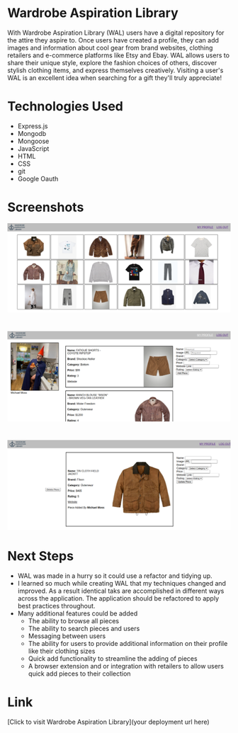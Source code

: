 # Wardrobe Aspiration Library
With Wardrobe Aspiration Library (WAL) users have a digital repository for the attire they aspire to. Once users have created a profile, they can add images and information about cool gear from brand websites, clothing retailers and e-commerce platforms like Etsy and Ebay. WAL allows users to share their unique style, explore the fashion choices of others, discover stylish clothing items, and express themselves creatively. Visiting a user's WAL is an excellent idea when searching for a gift they'll truly appreciate!

# Technologies Used

- Express.js
- Mongodb
- Mongoose
- JavaScript
- HTML
- CSS
- git
- Google Oauth

# Screenshots

<img src="./screenshots/wal-sh-01.png">

#

<img src="./screenshots/wal-sh-02.png">

#

<img src="./screenshots/wal-sh-03.png">

#

# Next Steps

- WAL was made in a hurry so it could use a refactor and tidying up.
- I learned so much while creating WAL that my techniques changed and improved. As a result identical taks are accomplished in different ways across the application. The application should be refactored to apply best practices throughout.
- Many additional features could be added
    - The ability to browse all pieces
    - The ability to search pieces and users
    - Messaging between users
    - The ability for users to provide additional information on their profile like their clothing sizes
    - Quick add functionality to streamline the adding of pieces
    - A browser extension and or integration with retailers to allow users quick add pieces to their collection

# Link

[Click to visit Wardrobe Aspiration Library](your deployment url here)